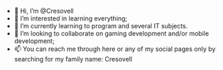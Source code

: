 - 👋 Hi, I’m @Cresovell
- 👀 I’m interested in learning everything;
- 🌱 I’m currently learning to program and several IT subjects.
- 💞️ I’m looking to collaborate on gaming development and/or mobile development;
- 📫 You can reach me through here or any of my social pages only by searching for my family name: Cresovell 
